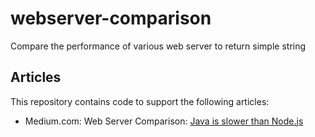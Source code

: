 # webserver-comparison
Compare the performance of various web server to return simple string

## Articles
This repository contains code to support the following articles:
- Medium.com: Web Server Comparison: [Java is slower than Node.js](https://medium.com/@rmailindra/web-server-comparison-java-is-slower-than-node-js-3120b7c4dc65)
